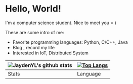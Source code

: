 
  # Hello, World!

  I'm a computer science student. Nice to meet you = )

  These are some intro of me:
  - Favorite programming languages: Python, C/C++, Java
  - Blog , record my life
  - Interested in IoT, Distributed System  




| ![JaydenYL's github stats](https://github-readme-stats.vercel.app/api?username=JaydenYL&show_icons=true&theme=onedark) | [![Top Langs](https://github-readme-stats.vercel.app/api/top-langs/?username=JaydenYL&hide=javascript,html,css)](https://github.com/anuraghazra/github-readme-stats) |
| ------------------------------------------------------------ | ------------------------------------------------------------ |
| Stats                                                        | Language                                                     |


